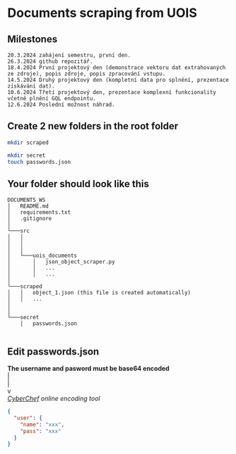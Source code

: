 # Documents scraping from UOIS

## Milestones
    20.3.2024 zahájení semestru, první den.
    26.3.2024 github repozitář.
    18.4.2024 První projektový den (demonstrace vektoru dat extrahovaných ze zdroje), popis zdroje, popis zpracování vstupu.
    14.5.2024 Druhý projektový den (kompletní data pro splnění, prezentace získávání dat).
    10.6.2024 Třetí projektový den, prezentace komplexní funkcionality včetně plnění GQL endpointu.
    12.6.2024 Poslední možnost náhrad.

## Create 2 new folders in the root folder

```bash
mkdir scraped

mkdir secret
touch passwords.json
```

## Your folder should look like this

```
DOCUMENTS_WS
│   README.md
│   requirements.txt
│   .gitignore
│
└───src
│   │
│   │
│   │
│   └───uois_documents
│       │   json_object_scraper.py
│       │   ...
│       │   ...
│
└───scraped
│   │   object_1.json (this file is created automatically)
│   │   ...
│
│
└───secret
    │   passwords.json


```

## Edit passwords.json

**The username and pasword must be base64 encoded** <br />
|<br />
|<br />
v<br />
_[CyberChef](<https://gchq.github.io/CyberChef/#recipe=To_Base64('A-Za-z0-9%2B/%3D')&input=cGFzc3dvcmQ>) online encoding tool_

```json
{
  "user": {
    "name": "xxx",
    "pass": "xxx"
  }
}
```

